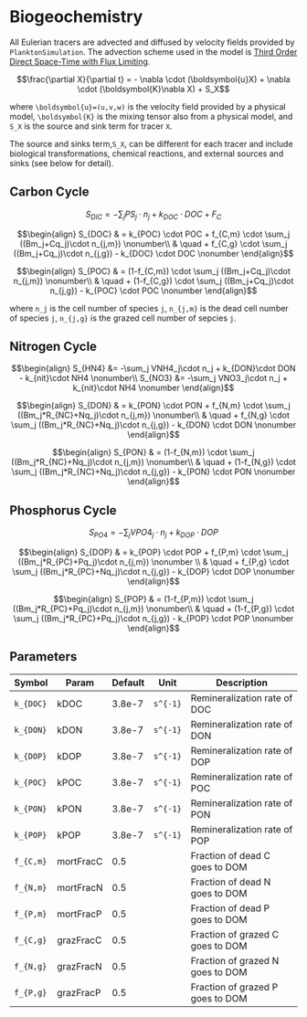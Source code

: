 # Biogeochemistry

All Eulerian tracers are advected and diffused by velocity fields provided by `PlanktonSimulation`.
The advection scheme used in the model is [Third Order Direct Space-Time with Flux Limiting](https://mitgcm.readthedocs.io/en/latest/algorithm/adv-schemes.html#third-order-direct-space-time-with-flux-limiting).

```math
\frac{\partial X}{\partial t} = - \nabla \cdot (\boldsymbol{u}X) + \nabla \cdot (\boldsymbol{K}\nabla X) + S_X
```

where ``\boldsymbol{u}=(u,v,w)`` is the velocity field provided by a physical model, ``\boldsymbol{K}`` is the mixing tensor also from a physical model, and ``S_X`` is the source and sink term for tracer ``X``.

The source and sinks term,``S_X``, can be different for each tracer and include biological transformations, chemical reactions, and external sources and sinks (see below for detail).

## Carbon Cycle

```math
S_{DIC} = -\sum_j PS_j\cdot n_j + k_{DOC}\cdot DOC + F_C
```

```math
\begin{align}
S_{DOC} & = k_{POC} \cdot POC + f_{C,m} \cdot \sum_j ((Bm_j+Cq_j)\cdot n_{j,m}) \nonumber\\
        & \quad 
        + f_{C,g} \cdot \sum_j ((Bm_j+Cq_j)\cdot n_{j,g}) - k_{DOC} \cdot DOC \nonumber
\end{align}
```

```math
\begin{align}
S_{POC} & = (1-f_{C,m}) \cdot \sum_j ((Bm_j+Cq_j)\cdot n_{j,m}) \nonumber\\
        & \quad
        + (1-f_{C,g}) \cdot \sum_j ((Bm_j+Cq_j)\cdot n_{j,g}) - k_{POC} \cdot POC \nonumber
\end{align}
```

where ``n_j`` is the cell number of species ``j``, ``n_{j,m}`` is the dead cell number of species ``j``, ``n_{j,g}`` is the grazed cell number of sepcies ``j``.

## Nitrogen Cycle

```math
\begin{align}
S_{HN4} &= -\sum_j VNH4_j\cdot n_j + k_{DON}\cdot DON - k_{nit}\cdot NH4 \nonumber\\
S_{NO3} &= -\sum_j VNO3_j\cdot n_j + k_{nit}\cdot NH4 \nonumber
\end{align}
```

```math
\begin{align}
S_{DON} & = k_{PON} \cdot PON + f_{N,m} \cdot \sum_j ((Bm_j*R_{NC}+Nq_j)\cdot n_{j,m}) \nonumber\\
        & \quad
        + f_{N,g} \cdot \sum_j ((Bm_j*R_{NC}+Nq_j)\cdot n_{j,g}) - k_{DON} \cdot DON \nonumber
\end{align}
```

```math
\begin{align}
S_{PON} & = (1-f_{N,m}) \cdot \sum_j ((Bm_j*R_{NC}+Nq_j)\cdot n_{j,m}) \nonumber\\
        & \quad
        + (1-f_{N,g}) \cdot \sum_j ((Bm_j*R_{NC}+Nq_j)\cdot n_{j,g}) - k_{PON} \cdot PON \nonumber
\end{align}
```

## Phosphorus Cycle

```math
S_{PO4} = -\sum_j VPO4_j\cdot n_j + k_{DOP}\cdot DOP
```

```math
\begin{align}
S_{DOP} & = k_{POP} \cdot POP + f_{P,m} \cdot \sum_j ((Bm_j*R_{PC}+Pq_j)\cdot n_{j,m}) \nonumber \\
        & \quad
        + f_{P,g} \cdot \sum_j ((Bm_j*R_{PC}+Nq_j)\cdot n_{j,g}) - k_{DOP} \cdot DOP \nonumber
\end{align}
```

```math
\begin{align}
S_{POP} & = (1-f_{P,m}) \cdot \sum_j ((Bm_j*R_{PC}+Pq_j)\cdot n_{j,m}) \nonumber\\
        & \quad
        + (1-f_{P,g}) \cdot \sum_j ((Bm_j*R_{PC}+Pq_j)\cdot n_{j,g}) - k_{POP} \cdot POP \nonumber
\end{align}
```

## Parameters

| Symbol            | Param     | Default | Unit              | Description                       |
|-------------------|-----------|---------|-------------------|-----------------------------------|
| ``k_{DOC}``       | kDOC      | 3.8e-7  | ``s^{-1}``        | Remineralization rate of DOC      |
| ``k_{DON}``       | kDON      | 3.8e-7  | ``s^{-1}``        | Remineralization rate of DON      |
| ``k_{DOP}``       | kDOP      | 3.8e-7  | ``s^{-1}``        | Remineralization rate of DOP      |
| ``k_{POC}``       | kPOC      | 3.8e-7  | ``s^{-1}``        | Remineralization rate of POC      |
| ``k_{PON}``       | kPON      | 3.8e-7  | ``s^{-1}``        | Remineralization rate of PON      |
| ``k_{POP}``       | kPOP      | 3.8e-7  | ``s^{-1}``        | Remineralization rate of POP      |
| ``f_{C,m}``       | mortFracC | 0.5     |                   | Fraction of dead C goes to DOM    |
| ``f_{N,m}``       | mortFracN | 0.5     |                   | Fraction of dead N goes to DOM    |
| ``f_{P,m}``       | mortFracP | 0.5     |                   | Fraction of dead P goes to DOM    |
| ``f_{C,g}``       | grazFracC | 0.5     |                   | Fraction of grazed C goes to DOM  |
| ``f_{N,g}``       | grazFracN | 0.5     |                   | Fraction of grazed N goes to DOM  |
| ``f_{P,g}``       | grazFracP | 0.5     |                   | Fraction of grazed P goes to DOM  |
